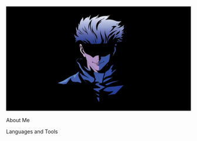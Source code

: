 ![Header](https://github.com/NikaEngels/NikaEngels/blob/main/assets/satoru-gojo-jujutsu-kaisen-magicheskaia-bitva.jpg)

About Me

Languages and Tools
